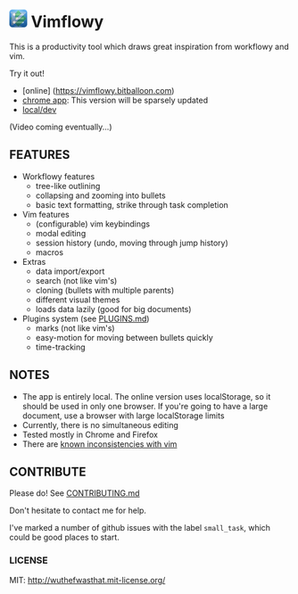 # ![Vimflowy](/assets/images/vimflowy-32.png?raw=true) Vimflowy

This is a productivity tool which draws great inspiration from workflowy and vim.

Try it out!
- [online] (https://vimflowy.bitballoon.com)
- [chrome app](https://chrome.google.com/webstore/detail/vimflowy/dkdhbejgjplkmbiglmjobppakgmiimei): This version will be sparsely updated
- [local/dev](CONTRIBUTING.md)

(Video coming eventually...)

## FEATURES ##

- Workflowy features
  - tree-like outlining
  - collapsing and zooming into bullets
  - basic text formatting, strike through task completion
- Vim features
  - (configurable) vim keybindings
  - modal editing
  - session history (undo, moving through jump history)
  - macros
- Extras
  - data import/export
  - search (not like vim's)
  - cloning (bullets with multiple parents)
  - different visual themes
  - loads data lazily (good for big documents)
- Plugins system (see [PLUGINS.md](PLUGINS.md))
  - marks (not like vim's)
  - easy-motion for moving between bullets quickly
  - time-tracking

## NOTES ##

- The app is entirely local. The online version uses localStorage, so it should be used in only one browser.
  If you're going to have a large document, use a browser with large localStorage limits
- Currently, there is no simultaneous editing
- Tested mostly in Chrome and Firefox
- There are [known inconsistencies with vim](vim_inconsistencies.md)

## CONTRIBUTE ##

Please do!  See [CONTRIBUTING.md](CONTRIBUTING.md)

Don't hesitate to contact me for help.

I've marked a number of github issues with the label `small_task`, which could be good places to start.

### LICENSE ###

MIT: http://wuthefwasthat.mit-license.org/
